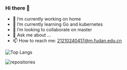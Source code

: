 ### Hi there 👋

<!--
**CSberlin/CSberlin** is a ✨ _special_ ✨ repository because its `README.md` (this file) appears on your GitHub profile.

Here are some ideas to get you started:
-->
- 🔭 I’m currently working on home
- 🌱 I’m currently learning Go and kubernetes
- 👯 I’m looking to collaborate on master
- 💬 Ask me about ...
- 📫 How to reach me: 21210240417@m.fudan.edu.cn


<!-- 更多置顶
[![Readme Card](https://github-readme-stats.vercel.app/api/pin/?username=CSberlin&show_owner=true&repo=DeFRCN-mindspore)](https://github.com/CSberlin/DeFRCN-mindspore)
-->

<!-- 擅长语言 -->
![Top Langs](https://github-readme-stats.vercel.app/api/top-langs/?username=CSberlin&layout=compact&theme=dracula)

<!-- 提交面板 -->
![repositories](https://github-readme-stats.vercel.app/api?username=CSberlin&show_icons=true&hide_border=true&count_private=true&theme=dracula)
